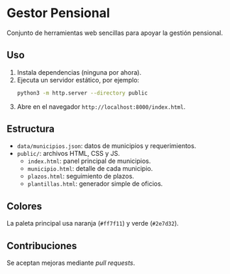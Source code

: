 # Gestor Pensional

Conjunto de herramientas web sencillas para apoyar la gestión pensional.

## Uso

1. Instala dependencias (ninguna por ahora).
2. Ejecuta un servidor estático, por ejemplo:
   ```bash
   python3 -m http.server --directory public
   ```
3. Abre en el navegador `http://localhost:8000/index.html`.

## Estructura

- `data/municipios.json`: datos de municipios y requerimientos.
- `public/`: archivos HTML, CSS y JS.
  - `index.html`: panel principal de municipios.
  - `municipio.html`: detalle de cada municipio.
  - `plazos.html`: seguimiento de plazos.
  - `plantillas.html`: generador simple de oficios.

## Colores
La paleta principal usa naranja (`#ff7f11`) y verde (`#2e7d32`).

## Contribuciones
Se aceptan mejoras mediante *pull requests*.
